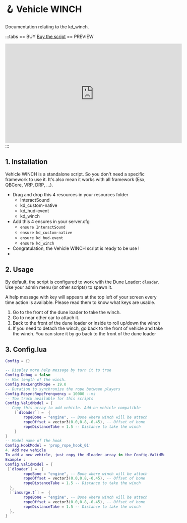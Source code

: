 # :hook: Vehicle WINCH
Documentation relating to the kd_winch.

:::tabs
== BUY
[Buy the script](https://store.kaddarem.com/package/5230768)
== PREVIEW
<iframe width="560" height="315" src="https://www.youtube.com/embed/CIs16GE6hZM?si=pfp8U1-hPmXm1Yoc" title="YouTube video player" frameborder="0" allow="accelerometer; autoplay; clipboard-write; encrypted-media; gyroscope; picture-in-picture; web-share" allowfullscreen></iframe>
:::

## 1. Installation
Vehicle WINCH is a standalone script. So you don't need a specific framework to use it. It's also mean it works with all framework (Esx, QBCore, VRP, DRP, …).

- Drag and drop this 4 resources in your resources folder
  - InteractSound
  - kd_custom-native
  - kd_hud-event
  - kd_winch
- Add this 4 ensures in your server.cfg
  - `ensure InteractSound`
  - `ensure kd_custom-native`
  - `ensure kd_hud-event`
  - `ensure kd_winch`
- Congratulation, the Vehicle WINCH script is ready to be use !
- 
## 2. Usage
By default, the script is configured to work with the Dune Loader: `dloader`. Use your admin menu (or other scripts) to spawn it. 

A help message with key will appears at the top left of your screen every time action is available. Please read them to know what keys are usable. 
1. Go to the front of the dune loader to take the winch.
2. Go to near other car to attach it.
3. Back to the front of the dune loader or inside to roll up/down the winch
4. If you need to detach the winch, go back to the front of vehicle and take the winch. You can store it by go back to the front of the dune loader 

## 3. Config.lua
```lua
Config = {}

-- Display more help message by turn it to true
Config.Debug = false 
-- Max length of the winch.
Config.MaxLengthRope = 19.0
-- Duration to synchronize the rope between players
Config.ResyncRopeFrenquency = 10000 --ms
-- Tow truck available for this scripts
Config.ValidModel = {
-- Copy this array to add vehicle. Add-on vehicle compatible
    [`dloader`] =  {
        ropeBone = "engine", -- Bone where winch will be attach
        ropeOffset = vector3(0.0,0.8,-0.45), -- Offset of bone
        ropeDistanceTake = 1.5 -- Distance to take the winch
    }
}
-- Model name of the hook
Config.HookModel = 'prop_rope_hook_01'
4. Add new vehicle
To add a new vehicle, just copy the dloader array in the Config.ValidModel variable and change the modelname. Sometime, you will have to change the configuration of the vehicle to make it more usable. 
Example :
Config.ValidModel = {
 [`dloader`] =  {
        ropeBone = "engine", -- Bone where winch will be attach
        ropeOffset = vector3(0.0,0.8,-0.45), -- Offset of bone
        ropeDistanceTake = 1.5 -- Distance to take the winch
  },
  [`insurge,t`] =  {
        ropeBone = "engine", -- Bone where winch will be attach
        ropeOffset = vector3(0.0,0.8,-0.45), -- Offset of bone
        ropeDistanceTake = 1.5 -- Distance to take the winch
  },
}
```